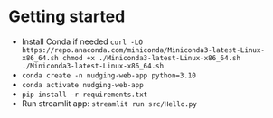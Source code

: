# Getting started
- Install Conda if needed `curl -LO https://repo.anaconda.com/miniconda/Miniconda3-latest-Linux-x86_64.sh chmod +x ./Miniconda3-latest-Linux-x86_64.sh ./Miniconda3-latest-Linux-x86_64.sh`
- `conda create -n nudging-web-app python=3.10`
- `conda activate nudging-web-app`
- `pip install -r requirements.txt`
- Run streamlit app: `streamlit run src/Hello.py`